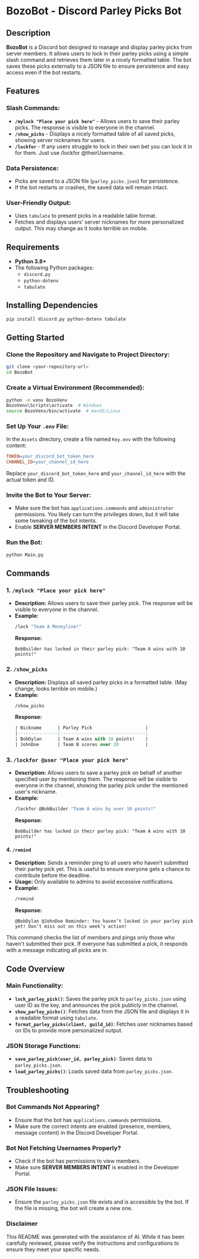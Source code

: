 
# BozoBot - Discord Parley Picks Bot

## Description
**BozoBot** is a Discord bot designed to manage and display parley picks from server members. It allows users to lock in their parley picks using a simple slash command and retrieves them later in a nicely formatted table. The bot saves these picks externally to a JSON file to ensure persistence and easy access even if the bot restarts.

## Features

### Slash Commands:
- **`/mylock "Place your pick here"`** - Allows users to save their parley picks. The response is visible to everyone in the channel.
- **`/show_picks`** - Displays a nicely formatted table of all saved picks, showing server nicknames for users.
- **`/lockfor`** - If any users struggle to lock in their own bet you can lock it in for them. Just use /lockfor @theirUsername.

### Data Persistence:
- Picks are saved to a JSON file (`parley_picks.json`) for persistence.
- If the bot restarts or crashes, the saved data will remain intact.

### User-Friendly Output:
- Uses `tabulate` to present picks in a readable table format.
- Fetches and displays users' server nicknames for more personalized output. This may change as it looks terrible on mobile.

## Requirements
- **Python 3.8+**
- The following Python packages:
  - `discord.py`
  - `python-dotenv`
  - `tabulate`

## Installing Dependencies

```bash
pip install discord.py python-dotenv tabulate
```

## Getting Started

### Clone the Repository and Navigate to Project Directory:

```bash
git clone <your-repository-url>
cd BozoBot
```

### Create a Virtual Environment (Recommended):

```bash
python -m venv BozoVenv
BozoVenv\Scripts\activate  # Windows
source BozoVenv/bin/activate  # macOS/Linux
```

### Set Up Your `.env` File:

In the `Assets` directory, create a file named `Key.env` with the following content:

```makefile
TOKEN=your_discord_bot_token_here
CHANNEL_ID=your_channel_id_here
```

Replace `your_discord_bot_token_here` and `your_channel_id_here` with the actual token and ID.

### Invite the Bot to Your Server:
- Make sure the bot has `applications.commands` and `administrator` permissions. You likely can turn the privileges down, but it will take some tweaking of the bot intents.
- Enable **SERVER MEMBERS INTENT** in the Discord Developer Portal.

### Run the Bot:

```bash
python Main.py
```

## Commands

### 1. `/mylock "Place your pick here"`
- **Description:** Allows users to save their parley pick. The response will be visible to everyone in the channel.
- **Example:**
  ```bash
  /lock "Team A Moneyline!"
  ```
  **Response:**
  ```
  BobBuilder has locked in their parley pick: "Team A wins with 10 points!"
  ```

### 2. `/show_picks`
- **Description:** Displays all saved parley picks in a formatted table. (May change, looks terrible on mobile.)
- **Example:**
  ```bash
  /show_picks
  ```
  **Response:**
  ```sql
  | Nickname      | Parley Pick                    |
  |---------------|--------------------------------|
  | BobDylan      | Team A wins with 10 points!    |
  | JohnDoe       | Team B scores over 20          |
  ```

### 3. `/lockfor @user "Place your pick here"`
- **Description:** Allows users to save a parley pick on behalf of another specified user by mentioning them. The response will be visible to everyone in the channel, showing the parley pick under the mentioned user's nickname.
- **Example:**
  ```bash
  /lockfor @BobBuilder "Team A wins by over 10 points!"
  ```
  **Response:**
  ```
  BobBuilder has locked in their parley pick: "Team A wins with 10 points!"
  ```

#### 4. `/remind`
- **Description:** Sends a reminder ping to all users who haven’t submitted their parley pick yet. This is useful to ensure everyone gets a chance to contribute before the deadline.
- **Usage:** Only available to admins to avoid excessive notifications.
- **Example:**
  ```bash
  /remind
  ```
  **Response:**
  ```
  @BobDylan @JohnDoe Reminder: You haven’t locked in your parley pick yet! Don’t miss out on this week’s action!
  ```

This command checks the list of members and pings only those who haven't submitted their pick. If everyone has submitted a pick, it responds with a message indicating all picks are in.

## Code Overview

### Main Functionality:
- **`lock_parley_pick()`**: Saves the parley pick to `parley_picks.json` using user ID as the key, and announces the pick publicly in the channel.
- **`show_parley_picks()`**: Fetches data from the JSON file and displays it in a readable format using `tabulate`.
- **`format_parley_picks(client, guild_id)`**: Fetches user nicknames based on IDs to provide more personalized output.

### JSON Storage Functions:
- **`save_parley_pick(user_id, parley_pick)`**: Saves data to `parley_picks.json`.
- **`load_parley_picks()`**: Loads saved data from `parley_picks.json`.

## Troubleshooting

### Bot Commands Not Appearing?
- Ensure that the bot has `applications.commands` permissions.
- Make sure the correct intents are enabled (presence, members, message content) in the Discord Developer Portal.

### Bot Not Fetching Usernames Properly?
- Check if the bot has permissions to view members.
- Make sure **SERVER MEMBERS INTENT** is enabled in the Developer Portal.

### JSON File Issues:
- Ensure the `parley_picks.json` file exists and is accessible by the bot. If the file is missing, the bot will create a new one.

### Disclaimer
This README was generated with the assistance of AI. While it has been carefully reviewed, please verify the instructions and configurations to ensure they meet your specific needs.
